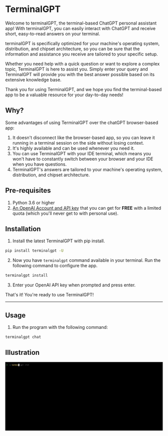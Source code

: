 # TerminalGPT

Welcome to terminalGPT, the terminal-based ChatGPT personal assistant app! With terminalGPT, you can easily interact with ChatGPT and receive short, easy-to-read answers on your terminal.

terminalGPT is specifically optimized for your machine's operating system, distribution, and chipset architecture, so you can be sure that the information and assistance you receive are tailored to your specific setup.

Whether you need help with a quick question or want to explore a complex topic, TerminalGPT is here to assist you. Simply enter your query and TerminalGPT will provide you with the best answer possible based on its extensive knowledge base.

Thank you for using TerminalGPT, and we hope you find the terminal-based app to be a valuable resource for your day-to-day needs!

## Why?

Some advantages of using TerminalGPT over the chatGPT browser-based app:

1. It doesn't disconnect like the browser-based app, so you can leave it running in a terminal session on the side without losing context.
2. It's highly available and can be used whenever you need it.
3. You can use TerminalGPT with your IDE terminal, which means you won't have to constantly switch between your browser and your IDE when you have questions.
4. TerminalGPT's answers are tailored to your machine's operating system, distribution, and chipset architecture.

## Pre-requisites

1. Python 3.6 or higher
2. [An OpenAI Account and API key](https://elephas.app/blog/how-to-create-openai-api-keys-cl5c4f21d281431po7k8fgyol0) that you can get for **FREE** with a limited quota (which you'll never get to with personal use).

## Installation

1. Install the latest TerminalGPT with pip install.

```sh
pip install terminalgpt -U
```

2. Now you have `terminalgpt` command available in your terminal. Run the following command to configure the app.

```sh
terminalgpt install
```

3. Enter your OpenAI API key when prompted and press enter.


That's it! You're ready to use TerminalGPT!

---

## Usage

1. Run the program with the following command:

```sh
terminalgpt chat
```

## Illustration

![Alt Text](./usage.gif)
